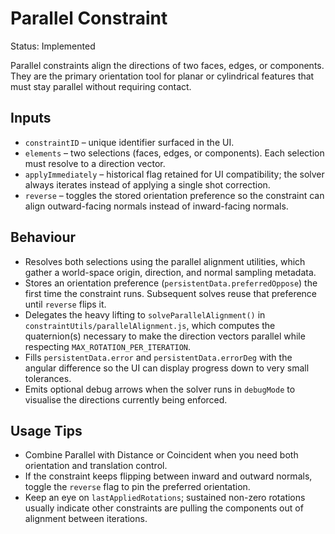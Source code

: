 # Parallel Constraint

Status: Implemented

Parallel constraints align the directions of two faces, edges, or components. They are the primary orientation tool for planar or cylindrical features that must stay parallel without requiring contact.

## Inputs
- `constraintID` – unique identifier surfaced in the UI.
- `elements` – two selections (faces, edges, or components). Each selection must resolve to a direction vector.
- `applyImmediately` – historical flag retained for UI compatibility; the solver always iterates instead of applying a single shot correction.
- `reverse` – toggles the stored orientation preference so the constraint can align outward-facing normals instead of inward-facing normals.

## Behaviour
- Resolves both selections using the parallel alignment utilities, which gather a world-space origin, direction, and normal sampling metadata.
- Stores an orientation preference (`persistentData.preferredOppose`) the first time the constraint runs. Subsequent solves reuse that preference until `reverse` flips it.
- Delegates the heavy lifting to `solveParallelAlignment()` in `constraintUtils/parallelAlignment.js`, which computes the quaternion(s) necessary to make the direction vectors parallel while respecting `MAX_ROTATION_PER_ITERATION`.
- Fills `persistentData.error` and `persistentData.errorDeg` with the angular difference so the UI can display progress down to very small tolerances.
- Emits optional debug arrows when the solver runs in `debugMode` to visualise the directions currently being enforced.

## Usage Tips
- Combine Parallel with Distance or Coincident when you need both orientation and translation control.
- If the constraint keeps flipping between inward and outward normals, toggle the `reverse` flag to pin the preferred orientation.
- Keep an eye on `lastAppliedRotations`; sustained non-zero rotations usually indicate other constraints are pulling the components out of alignment between iterations.
